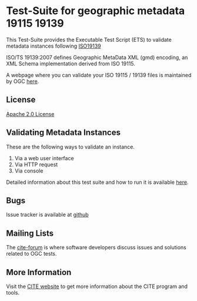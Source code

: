 # Test-Suite for geographic metadata 19115 19139

This Test-Suite provides the Executable Test Script (ETS) to validate metadata instances following [ISO19139](http://www.iso.org/iso/home/store/catalogue_tc/catalogue_detail.htm?csnumber=32557)

ISO/TS 19139:2007 defines Geographic MetaData XML (gmd) encoding, an XML Schema implementation derived from ISO 19115.

A webpage where you can validate your ISO 19115 / 19139 files is maintained by OGC [here](http://cite-dev-03.opengeospatial.org/teamengine/).

## License

[Apache 2.0 License](LICENSE.md)

## Validating Metadata Instances

These are the following ways to validate an instance.

   1. Via a web user interface
   2. Via HTTP request
   3. Via console

Detailed information about this test suite and how to run it is available [here](http://opengeospatial.github.io/ets-19139).

## Bugs

Issue tracker is available at [github](https://github.com/opengeospatial/ets-19139/issues)

## Mailing Lists

The [cite-forum](http://cite.opengeospatial.org/forum) is where software developers discuss issues and solutions related to OGC tests. 

## More Information

Visit the [CITE website](http://cite.opengeospatial.org/) to get more information about the CITE program and tools.


